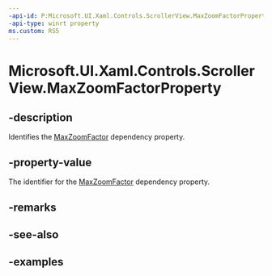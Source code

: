 ```yaml
---
-api-id: P:Microsoft.UI.Xaml.Controls.ScrollerView.MaxZoomFactorProperty
-api-type: winrt property
ms.custom: RS5
---
```


<!-- Property syntax.
public DependencyProperty MaxZoomFactorProperty { get; }
-->

# Microsoft.UI.Xaml.Controls.ScrollerView.MaxZoomFactorProperty

## -description

Identifies the [MaxZoomFactor](scrollerview_maxzoomfactor.md) dependency property.

## -property-value

The identifier for the [MaxZoomFactor](scrollerview_maxzoomfactor.md) dependency property.

## -remarks

## -see-also

## -examples

